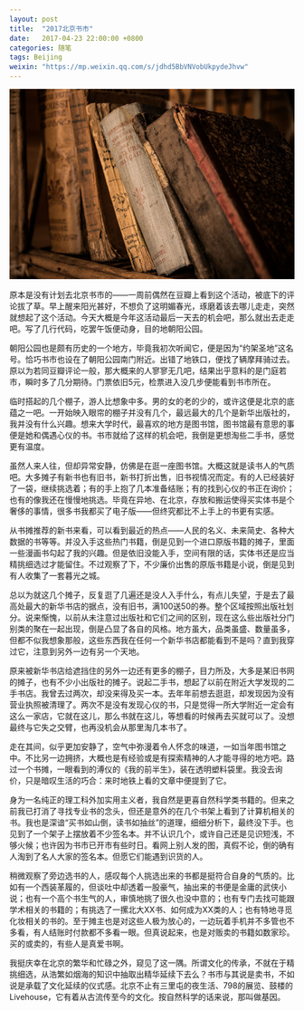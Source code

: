 ```yaml
---
layout: post
title:  "2017北京书市"
date:   2017-04-23 22:00:00 +0800
categories: 随笔
tags: Beijing
weixin: "https://mp.weixin.qq.com/s/jdhd5BbVNVobUkpydeJhvw"
---
```


![北京书市](/assets/post/2017/04-23-beijing-bookfair.jpg)

原本是没有计划去北京书市的——一周前偶然在豆瓣上看到这个活动，被底下的评论拔了草。早上醒来阳光甚好，不想负了这明媚春光，琢磨着该去哪儿走走，突然就想起了这个活动。今天大概是今年这活动最后一天去的机会吧，那么就出去走走吧。写了几行代码，吃罢午饭便动身，目的地朝阳公园。

<!-- more -->

朝阳公园也是颇有历史的一个地方，毕竟我初次听闻它，便是因为“约架圣地”这名号。恰巧书市也设在了朝阳公园南门附近。出错了地铁口，便找了辆摩拜骑过去。原以为若同豆瓣评论一般，那大概来的人寥寥无几吧，结果出乎意料的是门庭若市，瞬时多了几分期待。门票依旧5元，检票进入没几步便能看到书市所在。

临时搭起的几个棚子，游人比想象中多。男的女的老的少的，或许这便是北京的底蕴之一吧。一开始映入眼帘的棚子并没有几个，最远最大的几个是新华出版社的，我并没有什么兴趣。想来大学时代，最喜欢的地方是图书馆，图书馆最有意思的事便是她和偶遇心仪的书。书市就给了这样的机会吧，我倒是更想淘些二手书，感觉更有温度。

虽然人来人往，但却异常安静，仿佛是在逛一座图书馆。大概这就是读书人的气质吧。大多摊子有新书也有旧书，新书打折出售，旧书视情况而定。有的人已经装好了一袋，继续挑选着；有的手上抱了几本准备结账；有的找到心仪的书正在询价；也有的像我还在慢慢地挑选。毕竟在异地、在北京，存放和搬运使得买实体书是个奢侈的事情，很多书我都买了电子版——但终究都比不上手上的书更有实感。

从书摊推荐的新书来看，可以看到最近的热点——人民的名义、未来简史、各种大数据的书等等。并没入手这些热门书籍，倒是见到一个进口原版书籍的摊子，里面一些漫画书勾起了我的兴趣。但是依旧没能入手，空间有限的话，实体书还是应当精挑细选过才能留住。不过观察了下，不少廉价出售的原版书籍是小说，倒是见到有人收集了一套暮光之城。

总以为就这几个摊子，反复逛了几遍还是没人入手什么，有点儿失望，于是去了最高处最大的新华书店的据点，没有旧书，满100送50的券。整个区域按照出版社划分。说来惭愧，以前从未注意过出版社和它们之间的区别，现在这么些出版社分门别类的聚在一起出现，倒是凸显了各自的风格。地方虽大，品类虽盛、数量虽多，但都不似我想象那般，这些东西我在任何一个新华书店都能看到不是吗？直到我穿过它，注意到另外一边有另一个天地。

原来被新华书店给遮挡住的另外一边还有更多的棚子，目力所及，大多是某旧书网的摊子，也有不少小出版社的摊子。说起二手书，想起了以前在附近大学发现的二手书店。我曾去过两次，却没来得及买一本。去年年前想去逛逛，却发现因为没有营业执照被清理了。两次不是没有发现心仪的书，只是觉得一所大学附近一定会有这么一家店，它就在这儿，那么书就在这儿，等想看的时候再去买就可以了。没想最终与它失之交臂，也再没机会从那里淘几本书了。

走在其间，似乎更加安静了，空气中弥漫着令人怀念的味道，一如当年图书馆之中。不比另一边拥挤，大概也是有经验或是有探索精神的人才能寻得的地方吧。路过一个书摊，一眼看到的溥仪的《我的前半生》，装在透明塑料袋里。我没去询价，只是暗叹生活的巧合：来时地铁上看的文章中便提到了它。

身为一名纯正的理工科外加实用主义者，我自然是更喜自然科学类书籍的。但来之前我已打消了寻找专业书的念头，但还是意外的在几个书架上看到了计算机相关的书。我也是深谙“买书如山倒，读书如抽丝”的道理，细细分析下，最终没下手。也见到了一个架子上摆放着不少签名本。并不认识几个，或许自己还是见识短浅，不够火候；也许因为书市已开市有些时日。看网上别人发的图，真假不论，倒的确有人淘到了名人大家的签名本。但愿它们能遇到识货的人。

稍微观察了旁边选书的人，感叹每个人挑选出来的书都是挺符合自身的气质的。比如有一个西装革履的，但谈吐中却透着一股豪气，抽出来的书便是金庸的武侠小说；也有一个高个书生气的人，审慎地挑了很久也没中意的；也有专门去找可能跟学术相关的书籍的；有挑选了一摞北大XX书、如何成为XX类的人；也有特地寻觅化妆相关的书的。至于摊主也是对这些人极为放心的，一边玩着手机并不多管也不多看，有人结账时付款都不多看一眼。但真说起来，也是对贩卖的书籍如数家珍。买的或卖的，有些人是真爱书啊。

我挺庆幸在北京的繁华和忙碌之外，窥见了这一隅。所谓文化的传承，不就在于精挑细选，从浩繁如烟海的知识中抽取出精华延续下去么？书市与其说是卖书，不如说是承载了文化延续的仪式感。北京不止有三里屯的夜生活、798的展览、鼓楼的Livehouse，它有着从古流传至今的文化。按自然科学的话来说，那叫做基因。


